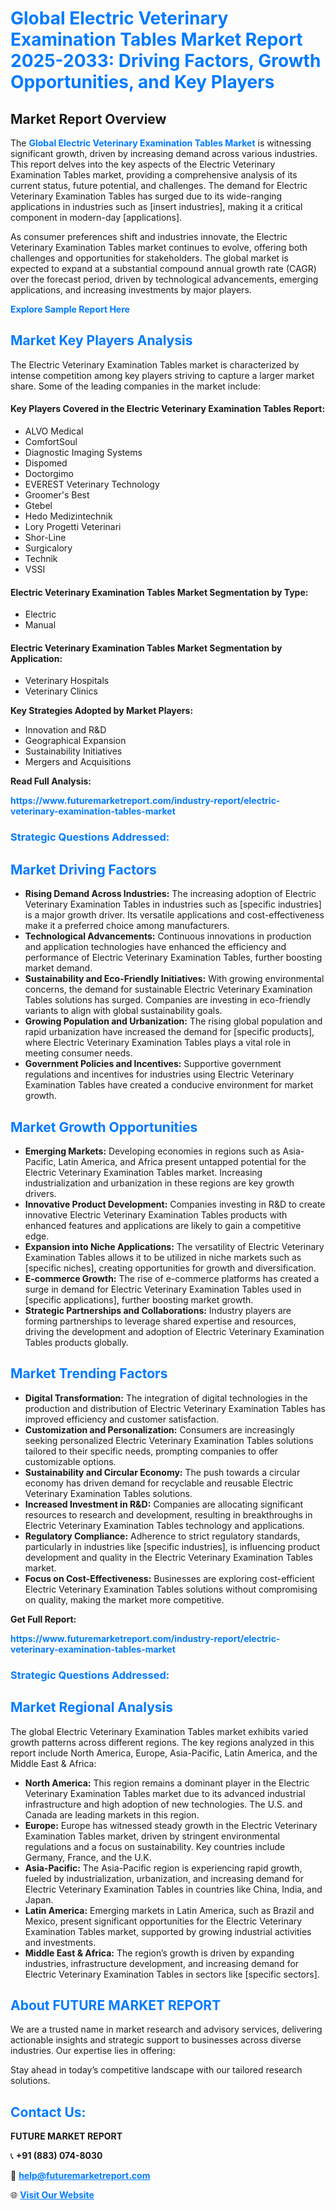 <h1 style="color: #007BFF;">Global Electric Veterinary Examination Tables Market Report 2025-2033: Driving Factors, Growth Opportunities, and Key Players</h1>

<section id="overview">
<h2>Market Report Overview</h2>
<p>The <a href="https://www.futuremarketreport.com/industry-report/electric-veterinary-examination-tables-market" style="color: #007BFF; text-decoration: none;"><strong>Global Electric Veterinary Examination Tables Market</strong></a> is witnessing significant growth, driven by increasing demand across various industries. This report delves into the key aspects of the Electric Veterinary Examination Tables market, providing a comprehensive analysis of its current status, future potential, and challenges. The demand for Electric Veterinary Examination Tables has surged due to its wide-ranging applications in industries such as [insert industries], making it a critical component in modern-day [applications].</p>
<p>As consumer preferences shift and industries innovate, the Electric Veterinary Examination Tables market continues to evolve, offering both challenges and opportunities for stakeholders. The global market is expected to expand at a substantial compound annual growth rate (CAGR) over the forecast period, driven by technological advancements, emerging applications, and increasing investments by major players.</p>
</section>

<section id="overview">
<p><a href="https://www.futuremarketreport.com/request-sample/reportId=31870" style="color: #007BFF; text-decoration: none;"><strong>Explore Sample Report Here</strong></a></p>
</section>

<section id="key-players">
<h2 style="color: #007BFF;">Market Key Players Analysis</h2>
<p>The Electric Veterinary Examination Tables market is characterized by intense competition among key players striving to capture a larger market share. Some of the leading companies in the market include:</p>
<h4>Key Players Covered in the Electric Veterinary Examination Tables Report:</h4>
<ul><li>ALVO Medical</li><li>ComfortSoul</li><li>Diagnostic Imaging Systems</li><li>Dispomed</li><li>Doctorgimo</li><li>EVEREST Veterinary Technology</li><li>Groomer&#039;s Best</li><li>Gtebel</li><li>Hedo Medizintechnik</li><li>Lory Progetti Veterinari</li><li>Shor-Line</li><li>Surgicalory</li><li>Technik</li><li>VSSI</li></ul>
<h4>Electric Veterinary Examination Tables Market Segmentation by Type:</h4>
<ul><li>Electric</li><li>Manual</li></ul>

<h4>Electric Veterinary Examination Tables Market Segmentation by Application:</h4>
<ul><li>Veterinary Hospitals</li><li>Veterinary Clinics</li></ul>
<p><strong>Key Strategies Adopted by Market Players:</strong></p>
<ul>
<li>Innovation and R&D</li>
<li>Geographical Expansion</li>
<li>Sustainability Initiatives</li>
<li>Mergers and Acquisitions</li>
</ul>
</section>

<section>
<p><strong>Read Full Analysis: </strong></p><a href="https://www.futuremarketreport.com/industry-report/electric-veterinary-examination-tables-market" style="color: #007BFF; text-decoration: none;"><strong>https://www.futuremarketreport.com/industry-report/electric-veterinary-examination-tables-market</strong></a>
<h3 style="color: #007BFF;">Strategic Questions Addressed:</h3>
</section>

<section id="driving-factors">
<h2 style="color: #007BFF;">Market Driving Factors</h2>
<ul>
<li><strong>Rising Demand Across Industries:</strong> The increasing adoption of Electric Veterinary Examination Tables in industries such as [specific industries] is a major growth driver. Its versatile applications and cost-effectiveness make it a preferred choice among manufacturers.</li>
<li><strong>Technological Advancements:</strong> Continuous innovations in production and application technologies have enhanced the efficiency and performance of Electric Veterinary Examination Tables, further boosting market demand.</li>
<li><strong>Sustainability and Eco-Friendly Initiatives:</strong> With growing environmental concerns, the demand for sustainable Electric Veterinary Examination Tables solutions has surged. Companies are investing in eco-friendly variants to align with global sustainability goals.</li>
<li><strong>Growing Population and Urbanization:</strong> The rising global population and rapid urbanization have increased the demand for [specific products], where Electric Veterinary Examination Tables plays a vital role in meeting consumer needs.</li>
<li><strong>Government Policies and Incentives:</strong> Supportive government regulations and incentives for industries using Electric Veterinary Examination Tables have created a conducive environment for market growth.</li>
</ul>
</section>

<section id="growth-opportunities">
<h2 style="color: #007BFF;">Market Growth Opportunities</h2>
<ul>
<li><strong>Emerging Markets:</strong> Developing economies in regions such as Asia-Pacific, Latin America, and Africa present untapped potential for the Electric Veterinary Examination Tables market. Increasing industrialization and urbanization in these regions are key growth drivers.</li>
<li><strong>Innovative Product Development:</strong> Companies investing in R&D to create innovative Electric Veterinary Examination Tables products with enhanced features and applications are likely to gain a competitive edge.</li>
<li><strong>Expansion into Niche Applications:</strong> The versatility of Electric Veterinary Examination Tables allows it to be utilized in niche markets such as [specific niches], creating opportunities for growth and diversification.</li>
<li><strong>E-commerce Growth:</strong> The rise of e-commerce platforms has created a surge in demand for Electric Veterinary Examination Tables used in [specific applications], further boosting market growth.</li>
<li><strong>Strategic Partnerships and Collaborations:</strong> Industry players are forming partnerships to leverage shared expertise and resources, driving the development and adoption of Electric Veterinary Examination Tables products globally.</li>
</ul>
</section>

<section id="trending-factors">
<h2 style="color: #007BFF;">Market Trending Factors</h2>
<ul>
<li><strong>Digital Transformation:</strong> The integration of digital technologies in the production and distribution of Electric Veterinary Examination Tables has improved efficiency and customer satisfaction.</li>
<li><strong>Customization and Personalization:</strong> Consumers are increasingly seeking personalized Electric Veterinary Examination Tables solutions tailored to their specific needs, prompting companies to offer customizable options.</li>
<li><strong>Sustainability and Circular Economy:</strong> The push towards a circular economy has driven demand for recyclable and reusable Electric Veterinary Examination Tables solutions.</li>
<li><strong>Increased Investment in R&D:</strong> Companies are allocating significant resources to research and development, resulting in breakthroughs in Electric Veterinary Examination Tables technology and applications.</li>
<li><strong>Regulatory Compliance:</strong> Adherence to strict regulatory standards, particularly in industries like [specific industries], is influencing product development and quality in the Electric Veterinary Examination Tables market.</li>
<li><strong>Focus on Cost-Effectiveness:</strong> Businesses are exploring cost-efficient Electric Veterinary Examination Tables solutions without compromising on quality, making the market more competitive.</li>
</ul>
</section>

<section>
<p><strong>Get Full Report: </strong></p><a href="https://www.futuremarketreport.com/industry-report/electric-veterinary-examination-tables-market" style="color: #007BFF; text-decoration: none;"><strong>https://www.futuremarketreport.com/industry-report/electric-veterinary-examination-tables-market</strong></a>
<h3 style="color: #007BFF;">Strategic Questions Addressed:</h3>
</section>


<section id="regional-analysis">
<h2 style="color: #007BFF;">Market Regional Analysis</h2>
<p>The global Electric Veterinary Examination Tables market exhibits varied growth patterns across different regions. The key regions analyzed in this report include North America, Europe, Asia-Pacific, Latin America, and the Middle East & Africa:</p>
<ul>
<li><strong>North America:</strong> This region remains a dominant player in the Electric Veterinary Examination Tables market due to its advanced industrial infrastructure and high adoption of new technologies. The U.S. and Canada are leading markets in this region.</li>
<li><strong>Europe:</strong> Europe has witnessed steady growth in the Electric Veterinary Examination Tables market, driven by stringent environmental regulations and a focus on sustainability. Key countries include Germany, France, and the U.K.</li>
<li><strong>Asia-Pacific:</strong> The Asia-Pacific region is experiencing rapid growth, fueled by industrialization, urbanization, and increasing demand for Electric Veterinary Examination Tables in countries like China, India, and Japan.</li>
<li><strong>Latin America:</strong> Emerging markets in Latin America, such as Brazil and Mexico, present significant opportunities for the Electric Veterinary Examination Tables market, supported by growing industrial activities and investments.</li>
<li><strong>Middle East & Africa:</strong> The region’s growth is driven by expanding industries, infrastructure development, and increasing demand for Electric Veterinary Examination Tables in sectors like [specific sectors].</li>
</ul>
</section>

<footer>
<h2 style="color: #007BFF;">About FUTURE MARKET REPORT</h2>
<p>We are a trusted name in market research and advisory services, delivering actionable insights and strategic support to businesses across diverse industries. Our expertise lies in offering:</p>

<p>Stay ahead in today’s competitive landscape with our tailored research solutions.</p>

<h2 style="color: #007BFF;">Contact Us:</h2>
<p><strong>FUTURE MARKET REPORT</strong></p>
<p>📞 <strong>+91 (883) 074-8030</strong></p>
<p>📧 <strong><a href="mailto:help@futuremarketreport.com" style="color: #007BFF;">help@futuremarketreport.com</a></strong></p>
<p>🌐 <strong><a href="https://www.futuremarketreport.com/" style="color: #007BFF;">Visit Our Website</a></strong></p>
</footer>